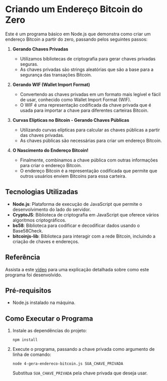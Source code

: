 # Criando um Endereço Bitcoin do Zero

Este é um programa básico em Node.js que demonstra como criar um endereço Bitcoin a partir do zero, passando pelos seguintes passos:

1. **Gerando Chaves Privadas**
   
   - Utilizamos bibliotecas de criptografia para gerar chaves privadas seguras.
   - As chaves privadas são strings aleatórias que são a base para a segurança das transações Bitcoin.

2. **Gerando WIF (Wallet Import Format)**
   
   - Convertendo as chaves privadas em um formato mais legível e fácil de usar, conhecido como Wallet Import Format (WIF).
   - O WIF é uma representação codificada da chave privada que é usada para importar a chave para diferentes carteiras Bitcoin.

3. **Curvas Elípticas no Bitcoin - Gerando Chaves Públicas**
   
   - Utilizando curvas elípticas para calcular as chaves públicas a partir das chaves privadas.
   - As chaves públicas são necessárias para criar um endereço Bitcoin.

4. **O Nascimento do Endereço Bitcoin!**
   
   - Finalmente, combinamos a chave pública com outras informações para criar o endereço Bitcoin.
   - O endereço Bitcoin é a representação codificada que permite que outros usuários enviem Bitcoins para essa carteira.

## Tecnologias Utilizadas

- **Node.js**: Plataforma de execução de JavaScript que permite o desenvolvimento do lado do servidor.
- **CryptoJS**: Biblioteca de criptografia em JavaScript que oferece vários algoritmos criptográficos.
- **bs58**: Biblioteca para codificar e decodificar dados usando o Base58Check.
- **bitcoinjs-lib**: Biblioteca para interagir com a rede Bitcoin, incluindo a criação de chaves e endereços.

## Referência

Assista a este [vídeo](https://www.youtube.com/watch?v=RITeGob-eb0&list=PLmDINmHIqrRqtnm0zzdoUm7GTXaEwFgG_) para uma explicação detalhada sobre como este programa foi desenvolvido.


## Pré-requisitos

- Node.js instalado na máquina.

## Como Executar o Programa

1. Instale as dependências do projeto:

    ```
    npm install
    ```

2. Execute o programa, passando a chave privada como argumento de linha de comando:

    ```
    node 4-gera-endereco-bitcoin.js SUA_CHAVE_PRIVADA
    ```

    Substitua `SUA_CHAVE_PRIVADA` pela chave privada que deseja usar.

   
